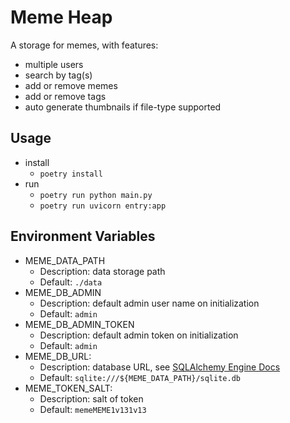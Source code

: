 Meme Heap
===========

A storage for memes, with features:
- multiple users
- search by tag(s)
- add or remove memes
- add or remove tags
- auto generate thumbnails if file-type supported

Usage
-----------
+ install
    - `poetry install`
+ run
    - `poetry run python main.py`
    - `poetry run uvicorn entry:app`

Environment Variables
---------------------
+ MEME_DATA_PATH
    + Description: data storage path
    + Default: `./data`
+ MEME_DB_ADMIN
    + Description: default admin user name on initialization
    + Default: `admin`
+ MEME_DB_ADMIN_TOKEN
    + Description: default admin token on initialization
    + Default: `admin`
+ MEME_DB_URL:
    + Description: database URL, see [SQLAlchemy Engine Docs](https://www.osgeo.cn/sqlalchemy/core/engines.html)
    + Default: `sqlite:///${MEME_DATA_PATH}/sqlite.db`
+ MEME_TOKEN_SALT:
    + Description: salt of token
    + Default: `memeMEME1v131v13`
